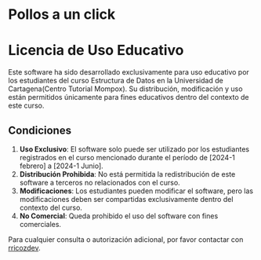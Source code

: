 # Pollos a un click

# Licencia de Uso Educativo

Este software ha sido desarrollado exclusivamente para uso educativo por los estudiantes del curso Estructura de Datos en la Universidad de Cartagena(Centro Tutorial Mompox). Su distribución, modificación y uso están permitidos únicamente para fines educativos dentro del contexto de este curso.

## Condiciones

1. **Uso Exclusivo**: El software solo puede ser utilizado por los estudiantes registrados en el curso mencionado durante el período de [2024-1 febrero] a [2024-1 Junio].
2. **Distribución Prohibida**: No está permitida la redistribución de este software a terceros no relacionados con el curso.
3. **Modificaciones**: Los estudiantes pueden modificar el software, pero las modificaciones deben ser compartidas exclusivamente dentro del contexto del curso.
4. **No Comercial**: Queda prohibido el uso del software con fines comerciales.

Para cualquier consulta o autorización adicional, por favor contactar con [rricozdev]().

